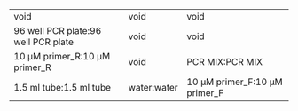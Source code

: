 ||||
|----|----|----|
|void|void|void|
|96 well PCR plate:96 well PCR plate|void|void|
|10 µM primer_R:10 µM primer_R|void|PCR MIX:PCR MIX|
|1.5 ml tube:1.5 ml tube|water:water|10 µM primer_F:10 µM primer_F|
